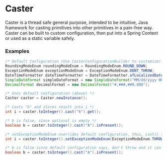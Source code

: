 # Caster
Caster is a thread safe general purpose, intended to be intuitive, Java framework for casting primitives into other primitives in a pain-free way. Caster can be built to custom configuration, then put into a Spring Context or used as a static variable safely.

### Examples

```java
/* Default Configuration (Use CasterConfigurationBuilder to customize) */
RoundingModeEnum roundingModeEnum = RoundingModeEnum.ROUND_DOWN;
ExceptionModeEnum exceptionModeEnum = ExceptionModeEnum.DONT_THROW;
DateTimeFormatter dateTimeFormatter = DateTimeFormatter.ofLocalizedDate(FormatStyle.LONG);
SimpleDateFormat simpleDateFormat = new SimpleDateFormat("MM/dd/yyyy HH:mm:ss");
DecimalFormat decimalFormat = new DecimalFormat("#,###,##0.000");

/* Uses default configuration (above) */
Caster caster = Caster.newInstance();

/* Casts "6" and stores result into i */
int i = caster.toInteger().cast("6").get();

/* b is false, since optional is empty */
boolean b = caster.toInteger().cast("A").isPresent();

/* setExceptionModeEnum overrides default configuration, thus, cast() throws Exception */
int i = caster.toInteger().setExceptionModeEnum(ExceptionModeEnum.THROW).cast("A").get();

/* b is false since default configuration says, don't throw and it can't cast, thus empty is returned. */
boolean b = caster.toInteger().cast("A").isPresent();
```
